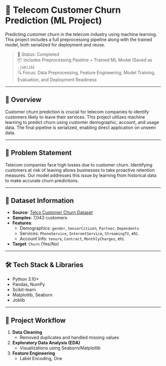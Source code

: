 # 🧠 Telecom Customer Churn Prediction (ML Project)

Predicting customer churn in the telecom industry using machine learning. This project includes a full preprocessing pipeline along with the trained model, both serialized for deployment and reuse.

> 🚀 Status: Completed  
> 📦 Includes Preprocessing Pipeline + Trained ML Model (Saved as `.joblib`)  
> 🔍 Focus: Data Preprocessing, Feature Engineering, Model Training, Evaluation, and Deployment Readiness

---

## 📌 Overview

Customer churn prediction is crucial for telecom companies to identify customers likely to leave their services. This project utilizes machine learning to predict churn using customer demographic, account, and usage data. The final pipeline is serialized, enabling direct application on unseen data.

---

## 🧩 Problem Statement

Telecom companies face high losses due to customer churn. Identifying customers at risk of leaving allows businesses to take proactive retention measures. Our model addresses this issue by learning from historical data to make accurate churn predictions.

---

## 📂 Dataset Information

- **Source**: [Telco Customer Churn Dataset](https://www.kaggle.com/datasets/blastchar/telco-customer-churn)
- **Samples**: 7,043 customers
- **Features**:
  - Demographics: `gender`, `SeniorCitizen`, `Partner`, `Dependents`
  - Services: `PhoneService`, `InternetService`, `StreamingTV`, etc.
  - Account Info: `tenure`, `Contract`, `MonthlyCharges`, etc.
- **Target**: `Churn` (Yes/No)

---

## 🛠️ Tech Stack & Libraries

- Python 3.10+
- Pandas, NumPy
- Scikit-learn
- Matplotlib, Seaborn
- Joblib

---

## 🔄 Project Workflow

1. **Data Cleaning**
   - Removed duplicates and handled missing values
2. **Exploratory Data Analysis (EDA)**
   - Visualizations using Seaborn/Matplotlib
3. **Feature Engineering**
   - Label Encoding, One
